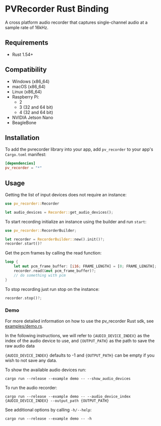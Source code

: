 # PVRecorder Rust Binding

A cross platform audio recorder that captures single-channel audio at a sample rate of 16kHz.

## Requirements

- Rust 1.54+

## Compatibility

- Windows (x86_64)
- macOS (x86_64)
- Linux (x86_64)
- Raspberry Pi:
    - 2
    - 3 (32 and 64 bit)
    - 4 (32 and 64 bit)
- NVIDIA Jetson Nano
- BeagleBone

## Installation

To add the pvrecorder library into your app, add `pv_recorder` to your app's `Cargo.toml` manifest:
```toml
[dependencies]
pv_recorder = "*"
```

## Usage

Getting the list of input devices does not require an instance:

```rust
use pv_recorder::Recorder

let audio_devices = Recorder::get_audio_devices();
```

To start recording initialize an instance using the builder and run `start`:

```rust
use pv_recorder::RecorderBuilder;

let recorder = RecorderBuilder::new().init()?;
recorder.start()?
```

Get the pcm frames by calling the read function:

```rust
loop {
    let mut pcm_frame_buffer: [i16; FRAME_LENGTH] = [0; FRAME_LENGTH];
    recorder.read(&mut pcm_frame_buffer)?;
    // do something with pcm
}
```

To stop recording just run stop on the instance:

```rust
recorder.stop()?;
```

### Demo

For more detailed information on how to use the pv_recorder Rust sdk, see [examples/demo.rs](examples/demo.rs).

In the following instructions, we will refer to  `{AUDIO_DEVICE_INDEX}` as the index of the audio device to use, and `{OUTPUT_PATH}` as the path to save the raw audio data

`{AUDIO_DEVICE_INDEX}` defaults to -1 and `{OUTPUT_PATH}` can be empty if you wish to not save any data.

To show the available audio devices run:

```console
cargo run --release --example demo -- --show_audio_devices
```

To run the audio recorder:

```console
cargo run --release --example demo -- --audio_device_index {AUDIO_DEVICE_INDEX} --output_path {OUTPUT_PATH}
```

See additional options by calling `-h/--help`:

```console
cargo run --release --example demo -- -h
```
